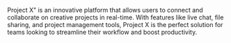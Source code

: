 Project X" is an innovative platform that allows users to connect and collaborate on creative projects in real-time. With features like live chat, file sharing, and project management tools, Project X is the perfect solution for teams looking to streamline their workflow and boost productivity.